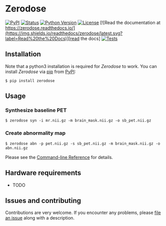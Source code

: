 # Zerodose

[![PyPI](https://img.shields.io/pypi/v/zerodose.svg)][pypi_]
[![Status](https://img.shields.io/pypi/status/zerodose.svg)][status]
[![Python Version](https://img.shields.io/pypi/pyversions/zerodose)][python version]
[![License](https://img.shields.io/pypi/l/zerodose)][license]
[![Read the documentation at https://zerodose.readthedocs.io/](https://img.shields.io/readthedocs/zerodose/latest.svg?label=Read%20the%20Docs)][read the docs]
[![Tests](https://github.com/ChristianHinge/zerodose/workflows/Tests/badge.svg)][tests]

[pypi_]: https://pypi.org/project/zerodose/
[status]: https://pypi.org/project/zerodose/
[read the docs]: https://zerodose.readthedocs.io/
[tests]: https://github.com/ChristianHinge/zerodose/actions?workflow=Tests
[python version]: https://pypi.org/project/zerodose


## Installation
Note that a python3 installation is required for _Zerodose_ to work.
You can install _Zerodose_ via [pip] from [PyPI]:

```console
$ pip install zerodose
```

## Usage
### Synthesize baseline PET
```console
$ zerodose syn -i mr.nii.gz -m brain_mask.nii.gz -o sb_pet.nii.gz
```

### Create abnormality map
```console
$ zerodose abn -p pet.nii.gz -s sb_pet.nii.gz -m brain_mask.nii.gz -o abn.nii.gz
```

Please see the [Command-line Reference] for details.
## Hardware requirements

- TODO

## Issues and contributing

Contributions are very welcome.
If you encounter any problems,
please [file an issue] along with a description.

[pypi]: https://pypi.org/
[file an issue]: https://github.com/ChristianHinge/zerodose/issues
[pip]: https://pip.pypa.io/

<!-- github-only -->

[license]: https://github.com/ChristianHinge/zerodose/blob/main/LICENSE
[contributor guide]: https://github.com/ChristianHinge/zerodose/blob/main/CONTRIBUTING.md
[command-line reference]: https://zerodose.readthedocs.io/en/latest/usage.html
